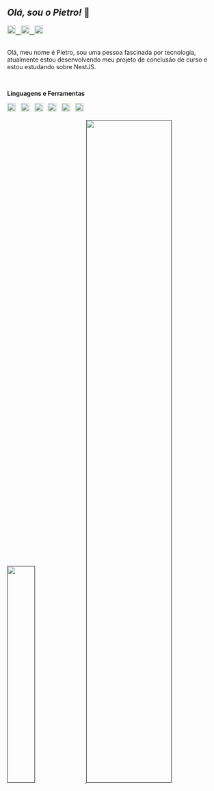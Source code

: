 ## *Olá, sou o Pietro!* 🤙

<div>
<a href="https://www.linkedin.com/in/pietro-ricardo-crestani-b1515b21b/">
    <img src="https://cdn.freebiesupply.com/logos/large/2x/linkedin-icon-logo-png-transparent.png" width="20px">
    &nbsp;
</a>
<a href="https://discord.com/users/391742355537133578">
    <img src="https://external-content.duckduckgo.com/iu/?u=https%3A%2F%2Fmaxcdn.icons8.com%2FShare%2Ficon%2FLogos%2Fdiscord_logo1600.png&f=1&nofb=1" width="20px">&nbsp;&nbsp;
</a>
<a href="https://twitter.com/Xar0P">
    <img src="https://external-content.duckduckgo.com/iu/?u=https%3A%2F%2Fwebstockreview.net%2Fimages%2Ftwitter-icons-png-transparent-1.png&f=1&nofb=1" width="20px">
</a>
</div>

<div><br></div>

<div>
<p>Olá, meu nome é Pietro, sou uma pessoa fascinada por tecnologia, atualmente estou desenvolvendo meu projeto de conclusão de curso e estou estudando sobre NestJS.</p>
</div>

<div><br></div>

<div>
<p><b>Linguagens e Ferramentas</b></p>
<div>
    <img src="https://external-content.duckduckgo.com/iu/?u=https%3A%2F%2Fwww.freepngimg.com%2Fdownload%2Fandroid%2F72537-icons-python-programming-computer-social-tutorial.png&f=1&nofb=1" width="20px">
    &nbsp;
    <img src="https://external-content.duckduckgo.com/iu/?u=https%3A%2F%2Fimages.vexels.com%2Fmedia%2Fusers%2F3%2F166403%2Fisolated%2Fpreview%2Fa5a33bf3004830a2bd581e9fa65de660-javascript-programming-language-icon-by-vexels.png&f=1&nofb=1" width="20px">&nbsp;&nbsp;
    <img src="https://external-content.duckduckgo.com/iu/?u=https%3A%2F%2Fpluspng.com%2Fimg-png%2Freact-logo-png-img-react-logo-png-react-js-logo-png-transparent-png-1142x1027.png&f=1&nofb=1" width="20px">&nbsp;&nbsp;
    <img src="https://external-content.duckduckgo.com/iu/?u=https%3A%2F%2Fcdn.freebiesupply.com%2Flogos%2Flarge%2F2x%2Fnodejs-icon-logo-png-transparent.png&f=1&nofb=1" width="20px">&nbsp;&nbsp;
    <img src="https://external-content.duckduckgo.com/iu/?u=http%3A%2F%2Fvanseodesign.com%2Fblog%2Fwp-content%2Fuploads%2F2015%2F09%2Fsass-logo-2.png&f=1&nofb=1" width="20px">&nbsp;&nbsp;
    <img src="https://external-content.duckduckgo.com/iu/?u=https%3A%2F%2Fupload.wikimedia.org%2Fwikipedia%2Fcommons%2Fthumb%2F9%2F9a%2FVisual_Studio_Code_1.35_icon.svg%2F1200px-Visual_Studio_Code_1.35_icon.svg.png&f=1&nofb=1" width="20px">
</div>
</div>

<div><br></div>
<div>
<a href="">
    <img src="https://github-readme-stats.vercel.app/api/top-langs/?username=Xar0P&layout=normal&langs_count=3&theme=radical" width="36%">
</a>

<a href="">
    <img src="https://github-readme-stats.vercel.app/api?username=Xar0P&show_icons=true&theme=radical&include_all_commits=true&count_private=true" width="63%">
</a>
</div>
